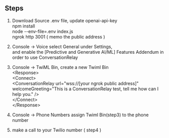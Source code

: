 Steps
------
1. Download Source
   .env file, update openai-api-key<br/>
   npm install<br/>
   node --env-file=.env index.js<br/>
   ngrok http 3001 ( memo the public address )<br/>
2. Console -> Voice
   select General under Settings,<br/>
   and enable the [Predictive and Generative AI/ML] Features Addendum in order to use ConversationRelay<br/>
3. Console -> TwiML Bin, create a new Twiml Bin<br/>
     \<Response\><br/>
        \<Connect\><br/>
         \<ConversationRelay url="wss://[your ngrok public address]" <br/>
            welcomeGreeting="This is a ConversationRelay test, tell me how can I help you." /\><br/>
        \</Connect\><br/>
    \</Response\><br/>
4. Console -> Phone Numbers
   assign Twiml Bin(step3) to the phone number<br/>

5. make a call to your Twilio number ( step4 )
